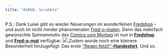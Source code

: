 ```yaml
---
title: "#1060: Scrabble"
---
```


P.S.: 
Dank Luise gibt es wieder Neuerungen im wunderfeinen <a href="http://fredshop.spreadshirt.net/de/DE/Shop">Fredshop</a> - und auch im nicht minder phänomenalen <a href="http://fred-o-mat.spreadshirt.net/-/-/Shop/">Fred-o-maten</a>.
Denn das mehrfach gewünschte Spinnenmotiv des <a href="http://www.fonflatter.de/2008/08/11/1057-froehlich">Comics vom Montag</a> ist nun in <a href="http://fredshop.spreadshirt.net/de/DE/Shop"><strong>Fredshop</strong></a> und <a href="http://fred-o-mat.spreadshirt.net/-/-/Shop/"><strong>Fred-o-mat</strong></a> verfügbar.
<a href="http://fredshop.spreadshirt.net/de/DE/Shop/Index/design/design/spinne-5786105"><img src="http://cache.spreadshirt.net/users/394000/393193/motives/105/393193_5786105_big.gif"> </a>
Zudem wurde noch eine kleinere Besonderheit hinzugefügt: Das erste <a href="http://fredshop.spreadshirt.net/de/DE/Shop/Article/Index/article/Regen-fetzt-7245630">"Regen fetzt!"-<strong>Hundeshirt</strong></a>.
Und so.
